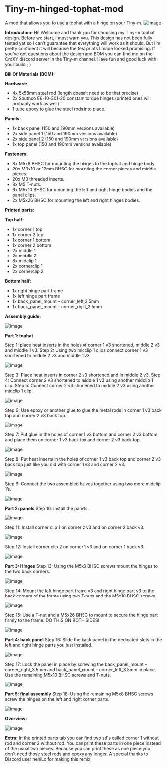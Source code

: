 # Tiny-m-hinged-tophat-mod
A mod that allows you to use a tophat with a hinge on your Tiny-m.
![image](https://user-images.githubusercontent.com/44370997/129534377-544e9d95-cd57-498f-8b5e-74e0f23048c2.png)


**Introduction:**
Hi! Welcome and thank you for choosing my Tiny-m tophat design. Before we start, I must warn you. This design has not been fully tested yet so I can’t guarantee that everything will work as it should. But I’m pretty confident it will because the test prints I made looked promising. If you’ve got questions about the design and BOM you can find me on the CroXY discord server in the Tiny-m channel. Have fun and good luck with your build ; )  


**Bill Of Materials (BOM):**

**Hardware:**
-	4x 5x58mm steel rod (length doesn’t need to be that precise)
-	2x Southco E6-10-301-20 constant torque hinges (printed ones will probably work as well)
-	1 tube epoxy to glue the steel rods into place. 

**Panels:**
-	1x back panel (150 and 190mm versions available)
-	2x side panel 1 (150 and 190mm versions available)
-	2x side panel 2 (150 and 190mm versions available)
-	1x top panel (150 and 190mm versions available)

**Fasteners:**
-	8x   M5x8 BHSC for mounting the hinges to the tophat and hinge body.
-	20x M3x10 or 12mm BHSC for mounting the corner pieces and middle pieces.
-	20x M3 threaded inserts.
-	8x   M5 T-nuts.
-	6x   M5x10 BHSC for mounting the left and right hinge bodies and the panel clips.
-	2x   M5x26 BHSC for mounting the left and right hinges bodies.

**Printed parts:**

**Top half:**
-	1x corner 1 top
-	1x corner 2 top
-	1x corner 1 bottom
-	1x corner 2 bottom
-	2x middle 1
-	2x middle 2
-	8x midclip 1
-	2x cornerclip 1
-	2x cornerclip 2

**Bottom half:**
-	1x right hinge part frame
-	1x left hinge part frame
-	1x back_panel_mount – corner_left_3.5mm
-	1x back_panel_mount – corner_right_3.5mm


**Assembly guide:**

![image](https://user-images.githubusercontent.com/44370997/129535300-d1ce7e59-3bbf-4c9a-8eab-e2b0047cbf23.png)

**Part 1: tophat**

Step 1: place heat inserts in the holes of corner 1 v3 shortened, middle 2 v3 and middle 1 v3.
Step 2: Using two midclip 1 clips connect corner 1 v3 shortened to middle 2 v3 and middle 1 v3.

![image](https://user-images.githubusercontent.com/44370997/129535327-4306d27f-77c9-4924-a59f-c1da8d3fb46a.png)
 
Step 3: Place heat inserts in corner 2 v3 shortened and in middle 2 v3.
Step 4: Connect corner 2 v3 shortened to middle 1 v3 using another midclip 1 clip. 
Step 5: Connect corner 2 v3 shortened to middle 2 v3 using another midclip 1 clip.  

![image](https://user-images.githubusercontent.com/44370997/129535400-a5de9b1d-926f-4b67-b314-4cdc0815b0e2.png)

Step 6: Use epoxy or another glue to glue the metal rods in corner 1 v3 back top and corner 2 v3 back top.

![image](https://user-images.githubusercontent.com/44370997/129535430-13d73f04-5a27-4ebd-b987-d93219edb950.png)
 
Step 7: Put glue in the holes of corner 1 v3 bottom and corner 2 v3 bottom and place them on corner 1 v3 back top and corner 2 v3 back top. 

![image](https://user-images.githubusercontent.com/44370997/129535453-210dfd81-1a5e-4fcd-9ddc-0af125a573c7.png)
 
Step 8: Put heat inserts in the holes of corner 1 v3 back top and corner 2 v3 back top just like you did with corner 1 v3 and corner 2 v3.

![image](https://user-images.githubusercontent.com/44370997/129535476-9937e592-8b6c-4a7e-b0f1-2d30e3462fda.png)
 
Step 9: Connect the two assembled halves together using two more midclip 1’s.   

![image](https://user-images.githubusercontent.com/44370997/129535500-38937897-5a58-4bd6-863f-9020fd2f5186.png)
 
 
**Part 2: panels**
Step 10: install the panels. 

![image](https://user-images.githubusercontent.com/44370997/129535529-f54d5329-42da-4a3b-81c2-b767772e83af.png)
 
Step 11: Install corner clip 1 on corner 2 v3 and on corner 2 back v3.

![image](https://user-images.githubusercontent.com/44370997/129535549-a93fcf0a-3cb8-431d-bcb2-3d84eb41b0cc.png)
  
Step 12: Install corner clip 2 on corner 1 v3 and on corner 1 back v3.

![image](https://user-images.githubusercontent.com/44370997/129535582-d4f6acb4-c6f2-4eb7-9341-27d89995ca2c.png)
 

**Part 3: Hinges**
Step 13: Using the M5x8 BHSC screws mount the hinges to the two back corners. 

![image](https://user-images.githubusercontent.com/44370997/129535613-3021a394-2778-49e4-be0f-85ce8358b720.png)
 
Step 14: Mount the left hinge part frame v3 and right hinge part v3 to the back corners of the frame using two T-nuts and the M5x10 BHSC screws.

![image](https://user-images.githubusercontent.com/44370997/129535626-a89090e8-dcd5-4aa7-9d98-e88c52eba63c.png)
 
Step 15: Use a T-nut and a M5x26 BHSC to mount to secure the hinge part firmly to the frame. DO THIS ON BOTH SIDES!

![image](https://user-images.githubusercontent.com/44370997/129535643-5b4e0bd2-4d38-4fa5-96c2-ce4dabc08394.png)


**Part 4: back panel**
Step 16: Slide the back panel in the dedicated slots in the left and right hinge parts you just installed.

![image](https://user-images.githubusercontent.com/44370997/129535673-284c71d4-5347-436a-b63e-507c3923b480.png)
 
Step 17: Lock the panel in place by screwing the back_panel_mount – corner_right_3.5mm and back_panel_mount – corner_left_3.5mm in place. Use the remaining M5x10 BHSC screws and T-nuts.

![image](https://user-images.githubusercontent.com/44370997/129535701-2fd715d4-612b-466e-976e-1b02f28fe2d3.png)


**Part 5: final assembly**
Step 18: Using the remaining M5x8 BHSC screws screw the hinges on the left and right corner parts. 

![image](https://user-images.githubusercontent.com/44370997/129535821-266797c3-ee48-4689-99d5-07104796562c.png)


**Overview:**

![image](https://user-images.githubusercontent.com/44370997/129535844-00291e8c-4b18-494f-a1c3-172548781705.png)


**Extra:**
In the printed parts tab you can find two stl's called corner 1 without rod and corner 2 without rod. You can print these parts in one piece instead of the usual two pieces. Because you can print these as one piece you don't need those steel rods and epoxy any longer. A special thanks to Discord user nehiLo for making this remix.
